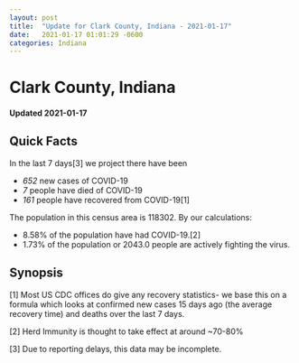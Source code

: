 ```yaml
---
layout: post
title:  "Update for Clark County, Indiana - 2021-01-17"
date:   2021-01-17 01:01:29 -0600
categories: Indiana
---
```


# Clark County, Indiana
#### Updated 2021-01-17

## Quick Facts

In the last 7 days[3] we project there have been
- *652* new cases of COVID-19
- *7* people have died of COVID-19
- *161* people have recovered from COVID-19[1]

The population in this census area is 118302. By our calculations:
- 8.58% of the population have had COVID-19.[2]
- 1.73% of the population or 2043.0 people are actively fighting the virus.

## Synopsis




[1] Most US CDC offices do give any recovery statistics- we base this on a formula which looks at confirmed new cases
15 days ago (the average recovery time) and deaths over the last 7 days.

[2] Herd Immunity is thought to take effect at around ~70-80%

[3] Due to reporting delays, this data may be incomplete.
 
    